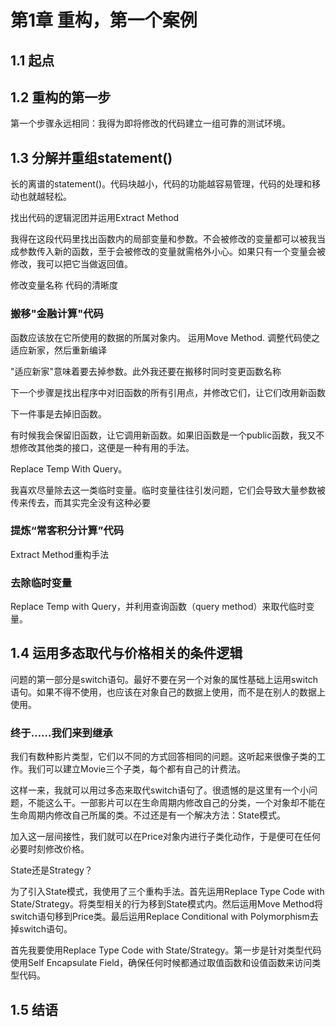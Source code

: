 # 第1章 重构，第一个案例

## 1.1 起点

## 1.2 重构的第一步

第一个步骤永远相同：我得为即将修改的代码建立一组可靠的测试环境。

## 1.3 分解并重组statement()

长的离谱的statement()。代码块越小，代码的功能越容易管理，代码的处理和移动也就越轻松。

找出代码的逻辑泥团并运用Extract Method

我得在这段代码里找出函数内的局部变量和参数。不会被修改的变量都可以被我当成参数传入新的函数，至于会被修改的变量就需格外小心。如果只有一个变量会被修改，我可以把它当做返回值。

修改变量名称	代码的清晰度

### 搬移"金融计算"代码

函数应该放在它所使用的数据的所属对象内。	运用Move Method.	调整代码使之适应新家，然后重新编译

"适应新家"意味着要去掉参数。此外我还要在搬移时同时变更函数名称

下一个步骤是找出程序中对旧函数的所有引用点，并修改它们，让它们改用新函数

下一件事是去掉旧函数。

有时候我会保留旧函数，让它调用新函数。如果旧函数是一个public函数，我又不想修改其他类的接口，这便是一种有用的手法。

Replace Temp With Query。

我喜欢尽量除去这一类临时变量。临时变量往往引发问题，它们会导致大量参数被传来传去，而其实完全没有这种必要

### 提炼“常客积分计算”代码

Extract Method重构手法

### 去除临时变量

Replace Temp with Query，并利用查询函数（query method）来取代临时变量。

## 1.4 运用多态取代与价格相关的条件逻辑

问题的第一部分是switch语句。最好不要在另一个对象的属性基础上运用switch语句。如果不得不使用，也应该在对象自己的数据上使用，而不是在别人的数据上使用。

### 终于……我们来到继承

我们有数种影片类型，它们以不同的方式回答相同的问题。这听起来很像子类的工作。我们可以建立Movie三个子类，每个都有自己的计费法。

这样一来，我就可以用过多态来取代switch语句了。很遗憾的是这里有一个小问题，不能这么干。一部影片可以在生命周期内修改自己的分类，一个对象却不能在生命周期内修改自己所属的类。不过还是有一个解决方法：State模式。

加入这一层间接性，我们就可以在Price对象内进行子类化动作，于是便可在任何必要时刻修改价格。

State还是Strategy？

为了引入State模式，我使用了三个重构手法。首先运用Replace Type Code with State/Strategy。将类型相关的行为移到State模式内。然后运用Move Method将switch语句移到Price类。最后运用Replace Conditional with Polymorphism去掉switch语句。

首先我要使用Replace Type Code with State/Strategy。第一步是针对类型代码使用Self Encapsulate Field，确保任何时候都通过取值函数和设值函数来访问类型代码。

## 1.5 结语

